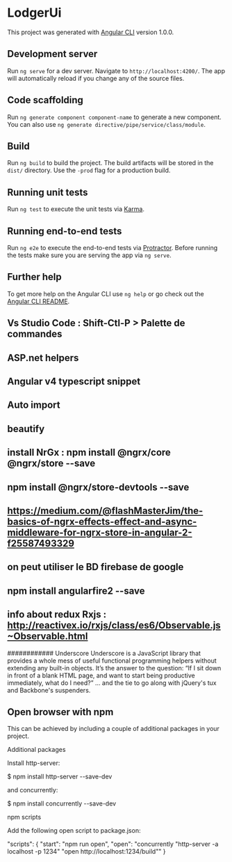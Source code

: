 # LodgerUi

This project was generated with [Angular CLI](https://github.com/angular/angular-cli) version 1.0.0.

## Development server

Run `ng serve` for a dev server. Navigate to `http://localhost:4200/`. The app will automatically reload if you change any of the source files.

## Code scaffolding

Run `ng generate component component-name` to generate a new component. You can also use `ng generate directive/pipe/service/class/module`.

## Build

Run `ng build` to build the project. The build artifacts will be stored in the `dist/` directory. Use the `-prod` flag for a production build.

## Running unit tests

Run `ng test` to execute the unit tests via [Karma](https://karma-runner.github.io).

## Running end-to-end tests

Run `ng e2e` to execute the end-to-end tests via [Protractor](http://www.protractortest.org/).
Before running the tests make sure you are serving the app via `ng serve`.

## Further help

To get more help on the Angular CLI use `ng help` or go check out the [Angular CLI README](https://github.com/angular/angular-cli/blob/master/README.md).

## Vs Studio Code : Shift-Ctl-P > Palette de commandes
## ASP.net helpers
## Angular v4 typescript snippet
## Auto import 
## beautify 
## install NrGx  : npm install @ngrx/core @ngrx/store --save
##                 npm install @ngrx/store-devtools --save
## https://medium.com/@flashMasterJim/the-basics-of-ngrx-effects-effect-and-async-middleware-for-ngrx-store-in-angular-2-f25587493329
## on peut utiliser le BD firebase de google
## npm install angularfire2 --save
## info about redux  Rxjs : http://reactivex.io/rxjs/class/es6/Observable.js~Observable.html


############ Underscore
Underscore is a JavaScript library that provides a whole mess of useful functional programming helpers without extending any built-in objects. It’s the answer to the question: “If I sit down in front of a blank HTML page, and want to start being productive immediately, what do I need?” … and the tie to go along with jQuery's tux and Backbone's suspenders.


## Open browser with npm 
This can be achieved by including a couple of additional packages in your project.

Additional packages

Install http-server:

$ npm install http-server --save-dev

and concurrently:

$ npm install concurrently --save-dev

npm scripts

Add the following open script to package.json:

"scripts": {
    "start": "npm run open",
    "open": "concurrently \"http-server -a localhost -p 1234\" \"open http://localhost:1234/build\""
 }
